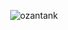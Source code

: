 <p align="center"> <img src="https://komarev.com/ghpvc/?username=ozantank&label=Profile%20views&color=0e75b6&style=flat" alt="ozantank" /> </p>
